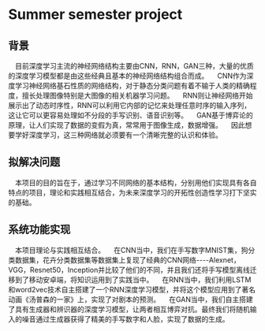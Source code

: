 # Summer semester project
## 背景
&emsp;目前深度学习主流的神经网络结构主要由CNN，RNN，GAN三种，大量的优质的深度学习模型都是由这些经典且基本的神经网络结构组合而成。
&emsp;CNN作为深度学习神经网络基石性质的网络结构，对于静态分类问题有着不输于人类的精确程度，擅长处理图像特别是大图像的相关机器学习问题。
&emsp;RNN则让神经网络开始展示出了动态时序性，RNN可以利用它内部的记忆来处理任意时序的输入序列，这让它可以更容易处理如不分段的手写识别、语音识别等。
&emsp;GAN基于博弈论的原理，让人们实现了数据的变假为真，常常用于图像生成，数据增强。
&emsp;因此想要学好深度学习，这三种网络就必须要有一个清晰完整的认识和体验。

## 拟解决问题
&emsp;本项目的目的旨在于，通过学习不同网络的基本结构，分别用他们实现具有各自特点的项目，理论和实践相互结合，为未来深度学习的开拓性创造性学习打下坚实的基础。

## 系统功能实现

&emsp;本项目理论与实践相互结合。
&emsp;在CNN当中，我们在手写数字MNIST集，狗分类数据集，花卉分类数据集等数据集上复现了经典的CNN网络----Alexnet，VGG，Resnet50，Inception并比较了他们的不同，并且我们还将手写模型离线迁移到了移动安卓端，将知识运用到了实践当中。
&emsp;在RNN当中，我们利用LSTM和word2vec技术自主搭建了一个RNN深度学习模型，并将这个模型应用到了著名动画《汤普森的一家》上，实现了对剧本的预测。
&emsp;在GAN当中，我们自主搭建了具有生成器和辨识器的深度学习模型，让两者相互博弈对抗。最终我们将随机输入的噪音通过生成器获得了精美的手写数字和人脸，实现了数据的生成。
